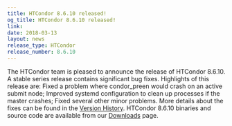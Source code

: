 ```yaml
---
title: HTCondor 8.6.10 released!
og_title: HTCondor 8.6.10 released!
link: 
date: 2018-03-13
layout: news
release_type: HTCondor
release_number: 8.6.10
---
```


The HTCondor team is pleased to announce the release of HTCondor 8.6.10. A stable series release contains significant bug fixes.  Highlights of this release are: Fixed a problem where condor_preen would crash on an active submit node; Improved systemd configuration to clean up processes if the master crashes; Fixed several other minor problems.  More details about the fixes can be found in the <a href="http://htcondor.org/manual/v8.6.10/10_3Stable_Release.html">Version History</a>.  HTCondor 8.6.10 binaries and source code are available from our <a href="http://htcondor.org/downloads/">Downloads</a> page. 

